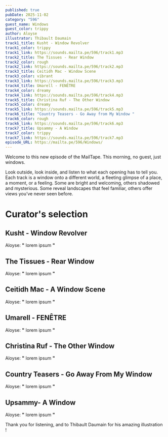 ```yaml
---
published: true
pubDate: 2025-11-02
category: "596"
guest_name: Windows
guest_color: trippy
author: Aloyse
illustrator: Thibault Daumain
track1_title: Kusht - Window Revolver
track1_color: trippy
track1_link: https://sounds.mailta.pe/596/track1.mp3
track2_title: The Tissues - Rear Window
track2_color: rough
track2_link: https://sounds.mailta.pe/596/track2.mp3
track3_title: Ceitidh Mac - Window Scene
track3_color: vibrant
track3_link: https://sounds.mailta.pe/596/track3.mp3
track4_title: Umarell - FENÊTRE
track4_color: dreamy
track4_link: https://sounds.mailta.pe/596/track4.mp3
track5_title: Christina Ruf - The Other Window
track5_color: dreamy
track5_link: https://sounds.mailta.pe/596/track5.mp3
track6_title: "Country Teasers - Go Away from My Window "
track6_color: rough
track6_link: https://sounds.mailta.pe/596/track6.mp3
track7_title: Upsammy - A Window
track7_color: trippy
track7_link: https://sounds.mailta.pe/596/track7.mp3
episode_URL: https://mailta.pe/596/Windows/
---
```

Welcome to this new episode of the MailTape. This morning, no guest, just windows.

Look outside, look inside, and listen to what each opening has to tell you. Each track is a window onto a different world, a fleeting glimpse of a place, a moment, or a feeling. Some are bright and welcoming, others shadowed and mysterious. Some reveal landscapes that feel familiar, others offer views you’ve never seen before.



# Curator's selection

## Kusht - Window Revolver

 Aloyse: **"** lorem ipsum **"** 

## The Tissues - Rear Window

 Aloyse: **"** lorem ipsum **"** 

## Ceitidh Mac - A Window Scene

 Aloyse: **"** lorem ipsum **"** 

## Umarell - FENÊTRE

 Aloyse: **"** lorem ipsum **"** 

## Christina Ruf - The Other Window

 Aloyse: **"** lorem ipsum **"** 

## Country Teasers - Go Away From My Window

 Aloyse: **"** lorem ipsum **"** 

## Upsammy- A Window

 Aloyse: **"** lorem ipsum **"** 

 Thank you for listening, and to Thibault Daumain for his amazing illustration !
